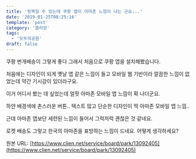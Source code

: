 ```yaml
---
title: '뒷북일 수 있는데 쿠팡 앱이 아마존 느낌이 나는 군요...'
date: '2019-01-25T08:25:16'
template: 'post'
category: '클리앙'
tags: 
  - '모두의공원'
draft: false
---
```


쿠팡 번개배송이 그렇게 좋다 그래서 처음으로 쿠팡 앱을 설치해봤습니다.

  

처음에는 디자인이 되게 옛날 앱 같은 느낌이 들고 모바일 웹 기반이라 깔끔한 느낌이 없었는데 약간 기시감이 있더라구요.

  

이거 어디서 봤는 데 싶었는데 얼핏 아마존 모바일 앱 느낌이 확 나더군요.

  

하얀 배경색에 촌스러운 버튼.. 텍스트 많고 단순한 디자인이 딱 아마존 모바일 앱 느낌..

  

근데 아마존 앱보단 세련된 느낌이 들어서 그럭저럭 괜찮은 것 같네요.

  

로켓 배송도 그렇고 한국의 아마존을 표방하는 느낌이 드네요. 어떻게 생각하세요?

원본 URL: [https://www.clien.net/service/board/park/13092405](https://www.clien.net/service/board/park/13092405)